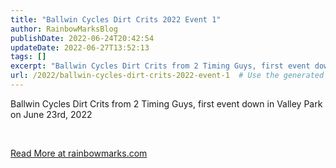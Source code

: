 ```yaml
---
title: "Ballwin Cycles Dirt Crits 2022 Event 1"
author: RainbowMarksBlog
publishDate: 2022-06-24T20:42:54
updateDate: 2022-06-27T13:52:13
tags: []
excerpt: "Ballwin Cycles Dirt Crits from 2 Timing Guys, first event down in Valley Park on June 23rd, 2022  &nbsp; "
url: /2022/ballwin-cycles-dirt-crits-2022-event-1  # Use the generated URL with year
---
```

<p>Ballwin Cycles Dirt Crits from 2 Timing Guys, first event down in Valley Park on June 23rd, 2022</p>  <p>&nbsp;</p>  <a href="https://rainbowmarks.com/Events/2022/06/BallwinCyclesDirtCrits2022-1">Read More at rainbowmarks.com</a>
